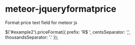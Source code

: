 meteor-jqueryformatprice
========================

Format price text field for meteor js

$('#example2').priceFormat({
    prefix: 'R$ ',
    centsSeparator: ',',
    thousandsSeparator: '.'
});
